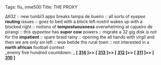 Tags: flu, nme500
Title: THE PROXY
  
∆632 :: new tumbl3 apps breaks tampa de bueiro :: all sorts of _eyepee_ **routing** issues :: goez to bed with a block left nostril wakes up with a blocked right :: notions of **tempestuousness**  overwhelming at cajueiro de pirangi :: this _aypeetee_ has **super cow** powers :: migrate a 32 gig disk is not for the **impatient** :: spare braid rainy :: opening the all hands with virgil and then we are only six left :: woe betide the rural town :: not interested in a **north african** football contest  
_enemy five hundred countdown: _  **[ [314](https://www.allmusic.com/album/spiderland-mw0000267497) ]>> [ [313](https://www.allmusic.com/album/franks-wild-years-mw0000192779) ]>> [ [312](https://www.allmusic.com/album/treasure-mw0000189535) ]>> [ [311](https://www.allmusic.com/album/guerrilla-mw0000241663) ]>> [ [310](https://www.allmusic.com/album/countdown-to-ecstasy-mw0000191882) ]**  
